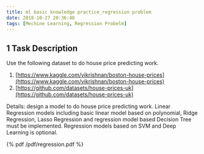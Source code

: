 ```yaml
---
title: ml basic knowledge practice_regression problem
date: 2018-10-27 20:36:48
tags: [Mechine Learning, Regression Probelm]
---
```


## 1 Task Description
Use the following dataset to do house price predicting work.
1. [https://www.kaggle.com/vikrishnan/boston-house-prices](https://www.kaggle.com/vikrishnan/boston-house-prices)
2. [https://github.com/datasets/house-prices-uk](https://github.com/datasets/house-prices-uk)

Details: design a model to do house price predicting work. Linear Regression models including basic linear model based on polynomial, Ridge Regression, Lasso Regression and regression model based Decision Tree must be implemented. Regression models based on SVM and Deep Learning is optional.

<!-- more -->

{% pdf /pdf/regression.pdf %}
